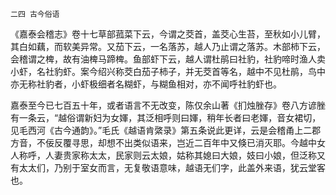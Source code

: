     二四 古今俗语 

   《嘉泰会稽志》卷十七草部菰菜下云，今谓之茭首，盖茭心生苔，至秋如小儿臂，其白如藕，而软美异常。又茄下云，一名落苏，越人乃止谓之落苏。木部柿下云，会稽谓之椑，故有油椑马蹄椑。鱼部虾下云，越人谓杜鹃曰社豹，社豹啼时渔人卖小虾，名社豹虾。案今绍兴称茭白茄子柿子，并无茭首等名，越中不见杜鹃，鸟中亦无称社豹者，小虾极细者名糊虾，与糊鱼相对，亦不闻呼社豹虾也。

   嘉泰至今已七百五十年，或者语言不无改变，陈仅余山著《扪烛脞存》卷八方谚脞有一条云，“越俗谓新妇为女媈，其泛相呼则曰媈，稍年长者曰老媈，音女裙切，见毛西河《古今通韵》。”毛氏《越语肯綮录》第五条说此更详，云是会稽甬上二郡方音，不佞反覆寻思，却想不出类似语来，岂近二百年中又倏已消灭耶。今越中女人称呼，人妻贵家称太太，民家则云太娘，姑称其媳曰大娘，妓曰小娘，但泛称又有太太们，乃别于室女而言，无复敬语意味，越语无们字，此盖外来语，犹云堂客也。

